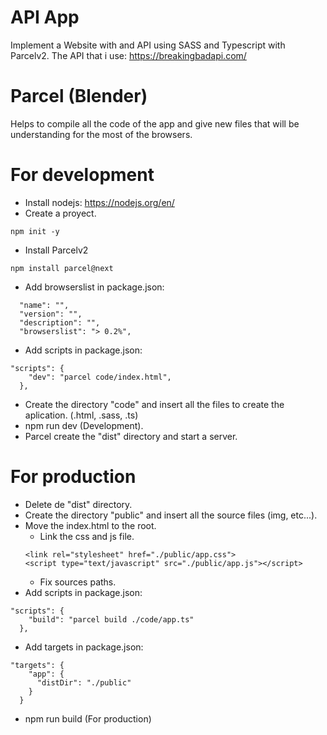 # API App
 Implement a Website with and API using SASS and Typescript with Parcelv2.
 The API that i use: https://breakingbadapi.com/

 # Parcel (Blender)
Helps to compile all the code of the app and give 
new files that will be understanding for the most 
of the browsers.

# For development
- Install nodejs: https://nodejs.org/en/
- Create a proyect.
```
npm init -y
```
- Install Parcelv2
```
npm install parcel@next
```
- Add browserslist in package.json:
```
  "name": "",
  "version": "",
  "description": "",
  "browserslist": "> 0.2%",
```
- Add scripts in package.json:
```
"scripts": {
    "dev": "parcel code/index.html",
  },
```
- Create the directory "code" and insert all the files to create the aplication. (.html, .sass, .ts)
- npm run dev (Development).
- Parcel create the "dist" directory and start a server.

# For production
- Delete de "dist" directory.
- Create the directory "public" and insert all the source files (img, etc...).
- Move the index.html to the root.
  - Link the css and js file.
  ```
  <link rel="stylesheet" href="./public/app.css">
  <script type="text/javascript" src="./public/app.js"></script>
  ```
  - Fix sources paths.
- Add scripts in package.json:
```
"scripts": {
    "build": "parcel build ./code/app.ts"
  },
```
- Add targets in package.json:
```
"targets": {
    "app": {
      "distDir": "./public"
    }
  }
```
- npm run build (For production)